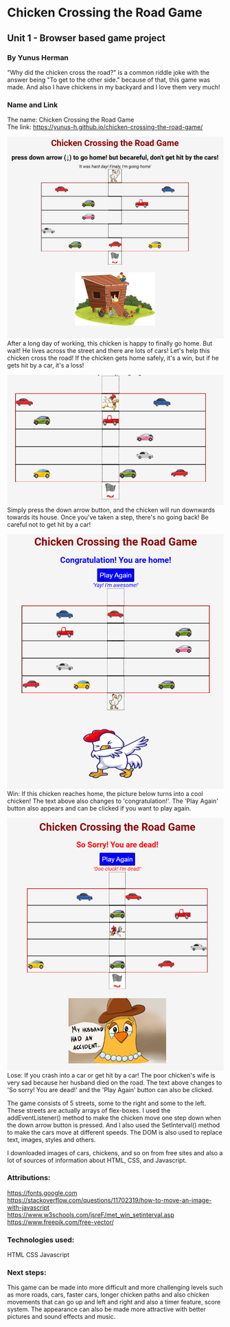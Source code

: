 # Chicken Crossing the Road Game
## Unit 1 - Browser based game project
### By Yunus Herman


"Why did the chicken cross the road?" is a common riddle joke with the answer being "To get to the other side." because of that, this game was made. And also I have chickens in my backyard and I love them very much!

### Name and Link
The name: Chicken Crossing the Road Game \
The link: https://yunus-h.github.io/chicken-crossing-the-road-game/

![game layout](images/start.png)
After a long day of working, this chicken is happy to finally go home. But wait! He lives across the street and there are lots of cars! Let's help this chicken cross the road! If the chicken gets home safely, it's a win, but if he gets hit by a car, it's a loss! 


![the game is on](images/chickenrun.png)
Simply press the down arrow button, and the chicken will run downwards towards its house. Once you've taken a step, there's no going back! Be careful not to get hit by a car!   

![win](images/win.png)
Win: If this chicken reaches home, the picture below turns into a cool chicken! The text above also changes to 'congratulation!'. The 'Play Again' button also appears and can be clicked if you want to play again.


![lose](images/dead.png)
Lose: If you crash into a car or get hit by a car! The poor chicken's wife is very sad because her husband died on the road. The text above changes to 'So sorry! You are dead!' and the 'Play Again' button can also be clicked.


The game consists of 5 streets, some to the right and some to the left. These streets are actually arrays of flex-boxes. I used the addEventListener() method to make the chicken move one step down when the down arrow button is pressed. And I also used the SetInterval() method to make the cars move at different speeds. The DOM is also used to replace text, images, styles and others.

I downloaded images of cars, chickens, and so on from free sites and also a lot of sources of information about HTML, CSS, and Javascript.

### Attributions:
https://fonts.google.com \
https://stackoverflow.com/questions/11702319/how-to-move-an-image-with-javascript \
https://www.w3schools.com/jsreF/met_win_setinterval.asp \
https://www.freepik.com/free-vector/ 

### Technologies used:
HTML
CSS
Javascript

### Next steps:
This game can be made into more difficult and more challenging levels such as more roads, cars, faster cars, longer chicken paths and also chicken movements that can go up and left and right and also a timer feature, score system. The appearance can also be made more attractive with better pictures and sound effects and music.
